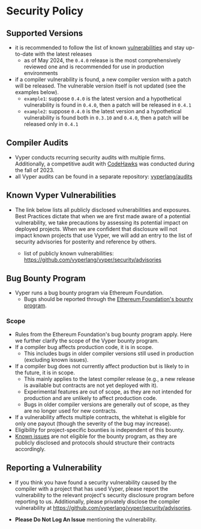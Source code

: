 # Security Policy

## Supported Versions

- it is recommended to follow the list of known [vulnerabilities](https://github.com/vyperlang/vyper/security/advisories) and stay up-to-date with the latest releases
  - as of May 2024, the `0.4.0` release is the most comprehensively reviewed one and is recommended for use in production environments
- if a compiler vulnerability is found, a new compiler version with a patch will be released. The vulnerable version itself is not updated (see the examples below).
  - `example1`: suppose `0.4.0` is the latest version and a hypothetical vulnerability is found in `0.4.0`, then a patch will be released in `0.4.1`
  - `example2`: suppose `0.4.0` is the latest version and a hypothetical vulnerability is found both in `0.3.10` and `0.4.0`, then a patch will be released only in `0.4.1`

## Compiler Audits

- Vyper conducts recurring security audits with multiple firms. Additionally, a competitive audit with [CodeHawks](https://www.codehawks.com/contests/cll5rujmw0001js08menkj7hc) was conducted during the fall of 2023.
- all Vyper audits can be found in a separate repository: [vyperlang/audits](https://github.com/vyperlang/audits)


## Known Vyper Vulnerabilities

- The link below lists all publicly disclosed vulnerabilities and exposures.
Best Practices dictate that when we are first made aware of a potential vulnerability,
we take precautions by assessing its potential impact on deployed projects.
When we are confident that disclosure will not impact known projects that use Vyper,
we will add an entry to the list of security advisories for posterity and reference by others.

  - list of publicly known vulnerabilities: https://github.com/vyperlang/vyper/security/advisories


## Bug Bounty Program
- Vyper runs a bug bounty program via Ethereum Foundation.
  - Bugs should be reported through the [Ethereum Foundation's bounty program](https://bounty.ethereum.org/).

### Scope
- Rules from the Ethereum Foundation's bug bounty program apply. Here we further clarify the scope of the Vyper bounty program.
- If a compiler bug affects production code, it is in scope.
  - This includes bugs in older compiler versions still used in production (excluding known issues).
- If a compiler bug does not currently affect production but is likely to in the future, it is in scope.
  - This mainly applies to the latest compiler release (e.g., a new release is available but contracts are not yet deployed with it).
  - Experimental features are out of scope, as they are not intended for production and are unlikely to affect production code.
  - Bugs in older compiler versions are generally out of scope, as they are no longer used for new contracts.
- If a vulnerability affects multiple contracts, the whitehat is eligible for only one payout (though the severity of the bug may increase).
- Eligibility for project-specific bounties is independent of this bounty.
- [Known issues](https://github.com/vyperlang/vyper/security/advisories) are not eligible for the bounty program, as they are publicly disclosed and protocols should structure their contracts accordingly.

## Reporting a Vulnerability

- If you think you have found a security vulnerability caused by the compiler with a project that has used Vyper,
please report the vulnerability to the relevant project's security disclosure program before reporting to us. Additionally, please privately disclose the compiler vulnerability at https://github.com/vyperlang/vyper/security/advisories.

- **Please Do Not Log An Issue** mentioning the vulnerability.